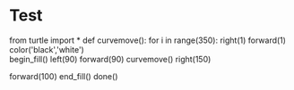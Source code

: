 # Test
from turtle import *
def curvemove():
    for i in range(350):
        right(1)
        forward(1)
color('black','white')        
begin_fill()
left(90)
forward(90)
curvemove()
right(150)

forward(100)
end_fill()
done()
